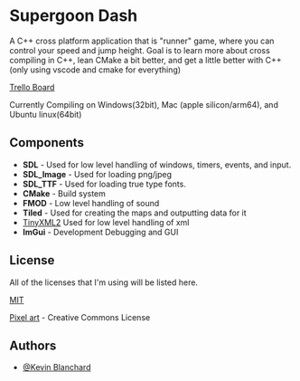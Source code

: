 # Supergoon Dash

A C++ cross platform application that is "runner" game, where you can control your speed and jump height.  Goal is to learn more about cross compiling in C++, lean CMake a bit better, and get a little better with C++ (only using vscode and cmake for everything)

[Trello Board](https://trello.com/b/mirFjXRE/geometry-dash-board)

Currently Compiling on Windows(32bit), Mac (apple silicon/arm64), and Ubuntu linux(64bit)



## Components

- **SDL** - Used for low level handling of windows, timers, events, and input.
- **SDL_Image** - Used for loading png/jpeg
- **SDL_TTF** - Used for loading true type fonts.
- **CMake** - Build system
- **FMOD** - Low level handling of sound
- **Tiled** - Used for creating the maps and outputting data for it
- [TinyXML2](https://github.com/leethomason/tinyxml2) Used for low level handling of xml
- **ImGui** - Development Debugging and GUI
## License

All of the licenses that I'm using will be listed here.

[MIT](https://choosealicense.com/licenses/mit/)

[Pixel art](https://pixelfrog-assets.itch.io/pixel-adventure-1) - Creative Commons License
## Authors

- [@Kevin Blanchard](https://www.github.com/kjblanchard)


